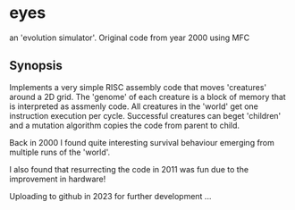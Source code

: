 # eyes
an 'evolution simulator'. Original code from year 2000 using MFC


## Synopsis

Implements a very simple RISC assembly code that moves 'creatures' around a 2D grid. The 'genome' of each creature is a block of memory that is interpreted as assmenly code. All creatures in the 'world' get one instruction execution per cycle. Successful creatures can beget 'children' and a mutation algorithm copies the code from parent to child.

Back in 2000 I found quite interesting survival behaviour emerging from multiple runs of the 'world'.

I also found that resurrecting the code in 2011 was fun due to the improvement in hardware!

Uploading to github in 2023 for further development ...
